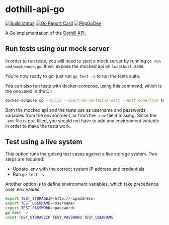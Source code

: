 # dothill-api-go

[![Build status](https://gitlab.com/enix.io/dothill-api-go/badges/master/pipeline.svg)](https://gitlab.com/enix.io/dothill-api-go/-/pipelines)
[![Go Report Card](https://goreportcard.com/badge/github.com/enix/dothill-api-go)](https://goreportcard.com/report/github.com/enix/dothill-api-go)
[![PkgGoDev](https://pkg.go.dev/badge/github.com/enix/dothill-api-go)](https://pkg.go.dev/github.com/enix/dothill-api-go)

A Go implementation of the [Dothill API](https://www.seagate.com/files/dothill-content/support/documentation/AssuredSAN_4004_Series_CLI_Reference_Guide_GL105.pdf).

## Run tests using our mock server

In order to run tests, you will need to start a mock server by running `go run cmd/mock/mock.go`. It will expose the mocked api on `localhost:8080`.

You're now ready to go, just run `go test -v` to run the tests suite.

You can also run tests with docker-compose, using this command, which is the one used in the CI:

```sh
docker-compose up --build --abort-on-container-exit --exit-code-from tests
```

Both the mocked api and the tests use as username and passwords variables from the environment, or from the `.env` file if missing. Since the `.env` file is pre-filled, you should not have to add any environment variable in order to make the tests work.

## Test using a live system

This option runs the golang test cases against a live storage system. Two steps are required:

- Update .env with the correct system IP address and credentials
- Run `go test -v`

Another option is to define environment variables, which take precedence over .env values

```bash
export TEST_STORAGEIP=http://<ipaddress>
export TEST_USERNAME=<username>
export TEST_PASSWORD=<password>
go test -v
unset TEST_STORAGEIP TEST_PASSWORD TEST_USERNAME
```
